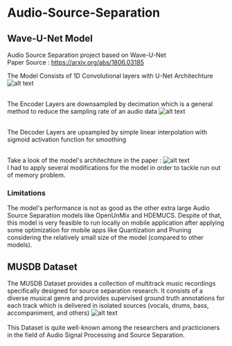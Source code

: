 # Audio-Source-Separation
## Wave-U-Net Model
Audio Source Separation project based on Wave-U-Net <br>
Paper Source : https://arxiv.org/abs/1806.03185

The Model Consists of 1D Convolutional layers with U-Net Architechture
![alt text](https://raw.githubusercontent.com/f90/Wave-U-Net/master/waveunet.png)
<br><br>

The Encoder Layers are downsampled by decimation which is a general method to reduce
the sampling rate of an audio data
![alt text](https://pic2.zhimg.com/v2-6e2e1895e07e0d5137cce9b92acd84d1_b.jpg)
<br><br>

The Decoder Layers are upsampled by simple linear interpolation with sigmoid activation function for smoothing 
<br><br>

Take a look of the model's architechture in the paper :
![alt text](https://d3i71xaburhd42.cloudfront.net/cd6e8386c720d929ba46f1665617645f0291d415/3-Table1-1.png)
<br>
I had to apply several modifications for the model in order to tackle run out of memory problem.

### Limitations
The model's performance is not as good as the other extra large Audio Source Separation models like OpenUnMix and HDEMUCS. Despite of that, this model is very feasible to run locally on mobile application after applying some optimization for mobile apps like Quantization and Pruning considering the relatively small size of the model (compared to other models).

## MUSDB Dataset
The MUSDB Dataset provides a collection of multitrack music recordings specifically designed for source separation research. It consists of a diverse musical genre and provides supervised ground truth annotations for each track which is delivered in isolated sources (vocals, drums, bass, accompaniment, and others)
![alt text](https://production-media.paperswithcode.com/datasets/MUSDB18-0000001318-9d271f30_97DoYJE.jpg)
<br><br>
This Dataset is quite well-known among the researchers and practicioners in the field of Audio Signal Processing and Source Separation.
